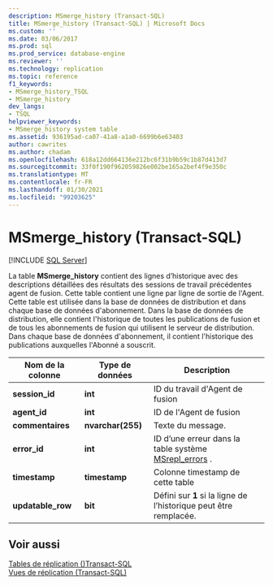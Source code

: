 ```yaml
---
description: MSmerge_history (Transact-SQL)
title: MSmerge_history (Transact-SQL) | Microsoft Docs
ms.custom: ''
ms.date: 03/06/2017
ms.prod: sql
ms.prod_service: database-engine
ms.reviewer: ''
ms.technology: replication
ms.topic: reference
f1_keywords:
- MSmerge_history_TSQL
- MSmerge_history
dev_langs:
- TSQL
helpviewer_keywords:
- MSmerge_history system table
ms.assetid: 936195ad-ca07-41a8-a1a0-6699b6e63403
author: cawrites
ms.author: chadam
ms.openlocfilehash: 618a12dd664136e212bc6f31b9b59c1b87d413d7
ms.sourcegitcommit: 33f0f190f962059826e002be165a2bef4f9e350c
ms.translationtype: MT
ms.contentlocale: fr-FR
ms.lasthandoff: 01/30/2021
ms.locfileid: "99203625"
---
```

# <a name="msmerge_history-transact-sql"></a>MSmerge_history (Transact-SQL)
[!INCLUDE [SQL Server](../../includes/applies-to-version/sqlserver.md)]

  La table **MSmerge_history** contient des lignes d’historique avec des descriptions détaillées des résultats des sessions de travail précédentes agent de fusion. Cette table contient une ligne par ligne de sortie de l'Agent. Cette table est utilisée dans la base de données de distribution et dans chaque base de données d'abonnement. Dans la base de données de distribution, elle contient l'historique de toutes les publications de fusion et de tous les abonnements de fusion qui utilisent le serveur de distribution. Dans chaque base de données d'abonnement, il contient l'historique des publications auxquelles l'Abonné a souscrit.  
  
|Nom de la colonne|Type de données|Description|  
|-----------------|---------------|-----------------|  
|**session_id**|**int**|ID du travail d'Agent de fusion|  
|**agent_id**|**int**|ID de l'Agent de fusion|  
|**commentaires**|**nvarchar(255)**|Texte du message.|  
|**error_id**|**int**|ID d’une erreur dans la table système [MSrepl_errors](../../relational-databases/system-tables/msrepl-errors-transact-sql.md) .|  
|**timestamp**|**timestamp**|Colonne timestamp de cette table|  
|**updatable_row**|**bit**|Défini sur **1** si la ligne de l’historique peut être remplacée.|  
  
## <a name="see-also"></a>Voir aussi  
 [Tables de réplication &#40;&#41;Transact-SQL ](../../relational-databases/system-tables/replication-tables-transact-sql.md)   
 [Vues de réplication &#40;Transact-SQL&#41;](../../relational-databases/system-views/replication-views-transact-sql.md)  
  
  
